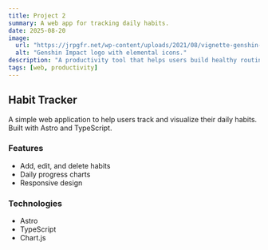 ```yaml
---
title: Project 2
summary: A web app for tracking daily habits.
date: 2025-08-20
image:
  url: "https://jrpgfr.net/wp-content/uploads/2021/08/vignette-genshin-impact-sayu-build.jpg"
  alt: "Genshin Impact logo with elemental icons."
description: "A productivity tool that helps users build healthy routines and visualize progress with interactive charts."
tags: [web, productivity]
---
```

## Habit Tracker

A simple web application to help users track and visualize their daily habits. Built with Astro and TypeScript.

### Features
- Add, edit, and delete habits
- Daily progress charts
- Responsive design

### Technologies
- Astro
- TypeScript
- Chart.js
